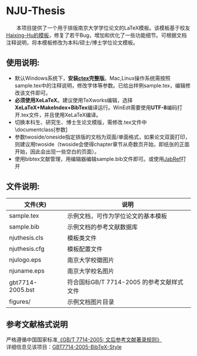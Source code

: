 # NJU-Thesis

　　本项目提供了一个用于排版南京大学学位论文的LaTeX模板。该模板基于校友[Haixing-Hu的模板](https://github.com/Haixing-Hu/nju-thesis)，修复了若干Bug，增加和优化了一些功能细节。可根据文档注释说明，将本模板修改为本科/硕士/博士学位论文模板。  
  
## 使用说明:
* 默认Windows系统下，**安装[ctex](http://www.ctex.org/CTeXDownload/)完整版**。Mac,Linux操作系统需按照sample.tex中的注释说明，修改字体等参数。已给出样例sample.tex，编辑修改该文件即可。
* **必须使用XeLaTeX**。建议使用TeXworks编辑，选择**XeLaTeX+MakeIndex+BibTex**编译运行。WinEdt需要使用**UTF-8**编码打开.tex文件，并且使用XeLaTeX编译。
* 切换本科生、研究生、博士生论文模版，需修改.tex文件中\documentclass[参数]
* 参数twoside/oneside指定排版的文档为双面/单面格式，如果论文双面打印，则建议用twoside（twoside会使得chapter章节从奇数页开始，即纸张的正面开始，因此会出现一些空白的页面）。
* 使用bibtex文献管理，用编辑器编辑sample.bib文件即可。或使用[JabRef](http://www.jabref.org/)打开

## 文件说明:
|文件(夹)|说明|
|-|-|
|sample.tex | 示例文档，可作为学位论文的基本模板|
|sample.bib | 示例文档的参考文献数据库|
|njuthesis.cls | 模板类文件|
|njuthesis.cfg | 模板配置文件|
|njulogo.eps | 南京大学校徽图片|
|njuname.eps | 南京大学校名图片|
|gbt7714-2005.bst | 符合国标GB/T 7714-2005 的参考文献样式文件|
|figures/ | 示例文档图片目录|

## 参考文献格式说明
严格遵循中国国家标准[《GB/T 7714-2005: 文后参考文献著录规则》][gbt7714-2005]   
详细信息见该项目：[GBT7714-2005-BibTeX-Style](https://github.com/Haixing-Hu/GBT7714-2005-BibTeX-Style)

[gbt7714-2005]: https://github.com/njuHan/njuthesis-nju-thesis-template/blob/master/%E3%80%90GB_T%207714-2005%E3%80%91%E6%96%87%E5%90%8E%E5%8F%82%E8%80%83%E6%96%87%E7%8C%AE%E8%91%97%E5%BD%95%E8%A7%84%E5%88%99.pdf
